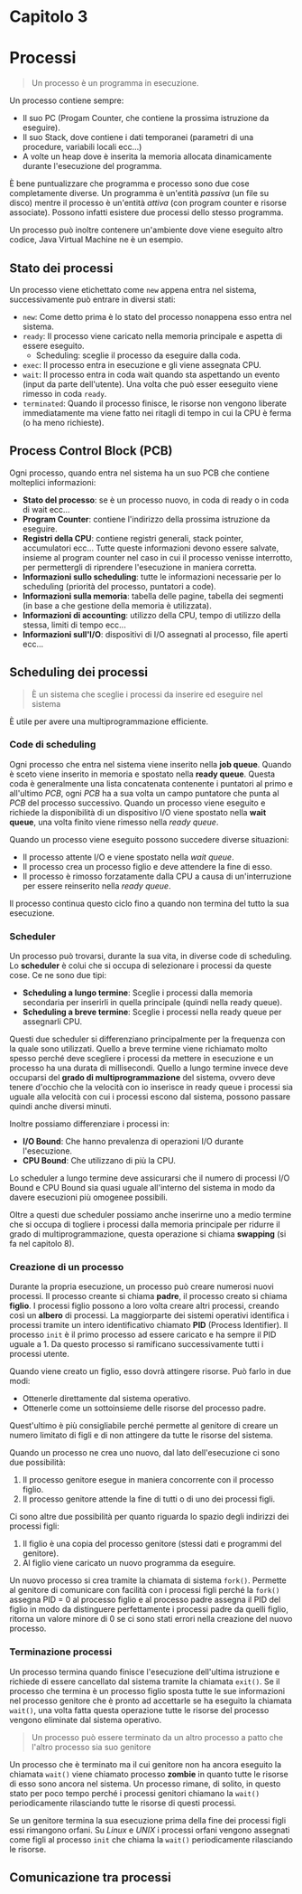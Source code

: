 # Capitolo 3

# Processi

> Un processo è un programma in esecuzione.

Un processo contiene sempre: 
* Il suo PC (Progam Counter, che contiene la prossima istruzione da eseguire).
* Il suo Stack, dove contiene i dati temporanei (parametri di una procedure, variabili locali ecc...)
* A volte un heap dove è inserita la memoria allocata dinamicamente durante l'esecuzione del programma.

È bene puntualizzare che programma e processo sono due cose completamente diverse. Un programma è un'entità *passiva* (un file su disco) mentre il processo è un'entità *attiva* (con program counter e risorse associate). Possono infatti esistere due processi dello stesso programma.

Un processo può inoltre contenere un'ambiente dove viene eseguito altro codice, Java Virtual Machine ne è un esempio.

## Stato dei processi

Un processo viene etichettato come `new` appena entra nel sistema, successivamente può entrare in diversi stati:

* `new`: Come detto prima è lo stato del processo nonappena esso entra nel sistema.
* `ready`: Il processo viene caricato nella memoria principale e aspetta di essere eseguito.
  * Scheduling: sceglie il processo da eseguire dalla coda.
* `exec`: Il processo entra in esecuzione e gli viene assegnata CPU.
* `wait`: Il processo entra in coda wait quando sta aspettando un evento (input da parte dell'utente). Una volta che può esser eeseguito viene rimesso in coda `ready`.
* `terminated`: Quando il processo finisce, le risorse non vengono liberate immediatamente ma viene fatto nei ritagli di tempo in cui la CPU è ferma (o ha meno richieste).

## Process Control Block (PCB)

Ogni processo, quando entra nel sistema ha un suo PCB che contiene molteplici informazioni:

* **Stato del processo**: se è un processo nuovo, in coda di ready o in coda di wait ecc...
* **Program Counter**: contiene l'indirizzo della prossima istruzione da eseguire.
* **Registri della CPU**: contiene registri generali, stack pointer, accumulatori ecc... Tutte queste informazioni devono essere salvate, insieme al program counter nel caso in cui il processo venisse interrotto, per permettergli di riprendere l'esecuzione in maniera corretta.
* **Informazioni sullo scheduling**: tutte le informazioni necessarie per lo scheduling (priorità del processo, puntatori a code).
* **Informazioni sulla memoria**: tabella delle pagine, tabella dei segmenti (in base a che gestione della memoria è utilizzata).
* **Informazioni di accounting**: utilizzo della CPU, tempo di utilizzo della stessa, limiti di tempo ecc...
* **Informazioni sull'I/O**: dispositivi di I/O assegnati al processo, file aperti ecc...

## Scheduling dei processi

> È un sistema che sceglie i processi da inserire ed eseguire nel sistema

È utile per avere una multiprogrammazione efficiente.

### Code di scheduling

Ogni processo che entra nel sistema viene inserito nella **job queue**. Quando è sceto viene inserito in memoria e spostato nella **ready queue**. Questa coda è generalmente una lista concatenata contenente i puntatori al primo e all'ultimo *PCB*, ogni *PCB* ha a sua volta un campo puntatore che punta al *PCB* del processo successivo. Quando un processo viene eseguito e richiede la disponibilità di un dispositivo I/O viene spostato nella **wait queue**, una volta finito viene rimesso nella *ready queue*.

Quando un processo viene eseguito possono succedere diverse situazioni:

* Il processo attente I/O e viene spostato nella *wait queue*.
* Il processo crea un processo figlio e deve attendere la fine di esso.
* Il processo è rimosso forzatamente dalla CPU a causa di un'interruzione per essere reinserito nella *ready queue*.

Il processo continua questo ciclo fino a quando non termina del tutto la sua esecuzione.

### Scheduler

Un processo può trovarsi, durante la sua vita, in diverse code di scheduling. Lo **scheduler** è colui che si occupa di selezionare i processi da queste cose. Ce ne sono due tipi:

* **Scheduling a lungo termine**: Sceglie i processi dalla memoria secondaria per inserirli in quella principale (quindi nella ready queue).
* **Scheduling a breve termine**: Sceglie i processi nella ready queue per assegnarli CPU.

Questi due scheduler si differenziano principalmente per la frequenza con la quale sono utilizzati. Quello a breve termine viene richiamato molto spesso perché deve scegliere i processi da mettere in esecuzione e un processo ha una durata di millisecondi. Quello a lungo termine invece deve occuparsi del **grado di multiprogrammazione** del sistema, ovvero deve tenere d'occhio che la velocità con io inserisce in ready queue i processi sia uguale alla velocità con cui i processi escono dal sistema, possono passare quindi anche diversi minuti. 

Inoltre possiamo differenziare i processi in:

* **I/O Bound**: Che hanno prevalenza di operazioni I/O durante l'esecuzione.
* **CPU Bound**: Che utilizzano di più la CPU.

Lo scheduler a lungo termine deve assicurarsi che il numero di processi I/O Bound e CPU Bound sia quasi uguale all'interno del sistema in modo da davere esecuzioni più omogenee possibili.

Oltre a questi due scheduler possiamo anche inserirne uno a medio termine che si occupa di togliere i processi dalla memoria principale per ridurre il grado di multiprogrammazione, questa operazione si chiama **swapping** (si fa nel capitolo 8).

### Creazione di un processo

Durante la propria esecuzione, un processo può creare numerosi nuovi processi. Il processo creante si chiama **padre**, il processo creato si chiama **figlio**. I processi figlio possono a loro volta creare altri processi, creando così un **albero** di processi. La maggiorparte dei sistemi operativi identifica i processi tramite un intero identificativo chiamato **PID** (Process Identifier). Il processo `init` è il primo processo ad essere caricato e ha sempre il PID uguale a 1. Da questo processo si ramificano successivamente tutti i processi utente.

Quando viene creato un figlio, esso dovrà attingere risorse. Può farlo in due modi:

* Ottenerle direttamente dal sistema operativo.
* Ottenerle come un sottoinsieme delle risorse del processo padre.

Quest'ultimo è più consigliabile perché permette al genitore di creare un numero limitato di figli e di non attingere da tutte le risorse del sistema.

Quando un processo ne crea uno nuovo, dal lato dell'esecuzione ci sono due possibilità:

1. Il processo genitore esegue in maniera concorrente con il processo figlio.
2. Il processo genitore attende la fine di tutti o di uno dei processi figli.

Ci sono altre due possibilità per quanto riguarda lo spazio degli indirizzi dei processi figli:

1. Il figlio è una copia del processo genitore (stessi dati e programmi del genitore).
2. Al figlio viene caricato un nuovo programma da eseguire.

Un nuovo processo si crea tramite la chiamata di sistema `fork()`. Permette al genitore di comunicare con facilità con i processi figli perché la `fork()` assegna PID = 0 al processo figlio e al processo padre assegna il PID del figlio in modo da distinguere perfettamente i processi padre da quelli figlio, ritorna un valore minore di 0 se ci sono stati errori nella creazione del nuovo processo.

### Terminazione processi

Un processo termina quando finisce l'esecuzione dell'ultima istruzione e richiede di essere cancellato dal sistema tramite la chiamata `exit()`. Se il processo che termina è un processo figlio sposta tutte le sue informazioni nel processo genitore che è pronto ad accettarle se ha eseguito la chiamata `wait()`, una volta fatta questa operazione tutte le risorse del processo vengono eliminate dal sistema operativo. 

> Un processo può essere terminato da un altro processo a patto che l'altro processo sia suo genitore

Un processo che è terminato ma il cui genitore non ha ancora eseguito la chiamata `wait()` viene chiamato processo **zombie** in quanto tutte le risorse di esso sono ancora nel sistema. Un processo rimane, di solito, in questo stato per poco tempo perché i processi genitori chiamano la `wait()` periodicamente rilasciando tutte le risorse di questi processi.

Se un genitore termina la sua esecuzione prima della fine dei processi figli essi rimangono orfani. Su *Linux* e *UNIX* i processi orfani vengono assegnati come figli al processo `init` che chiama la `wait()` periodicamente rilasciando le risorse.

## Comunicazione tra processi

